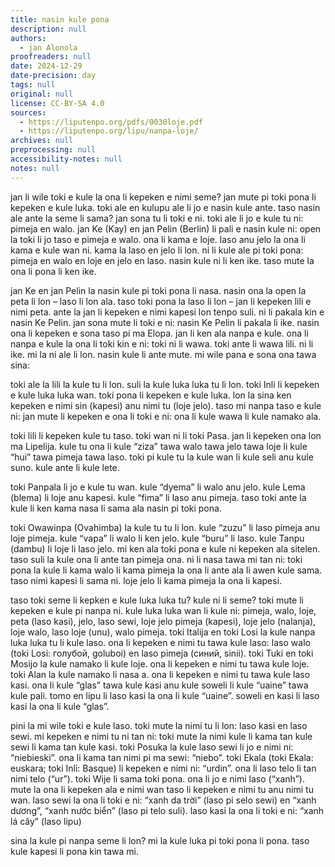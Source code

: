 ```yaml
---
title: nasin kule pona
description: null
authors:
  - jan Alonola
proofreaders: null
date: 2024-12-29
date-precision: day
tags: null
original: null
license: CC-BY-SA 4.0
sources:
  - https://liputenpo.org/pdfs/0030loje.pdf
  - https://liputenpo.org/lipu/nanpa-loje/
archives: null
preprocessing: null
accessibility-notes: null
notes: null
---
```


jan li wile toki e kule la ona li kepeken e nimi seme? jan mute pi toki pona li kepeken e kule luka. toki ale en kulupu ale li jo e nasin kule ante. taso nasin ale ante la seme li sama? jan sona tu li toki e ni. toki ale li jo e kule tu ni: pimeja en walo. jan Ke (Kay) en jan Pelin (Berlin) li pali e nasin kule ni: open la toki li jo taso e pimeja e walo. ona li kama e loje. laso anu jelo la ona li kama e kule wan ni. kama la laso en jelo li lon. ni li kule ale pi toki pona: pimeja en walo en loje en jelo en laso. nasin kule ni li ken ike. taso mute la ona li pona li ken ike.

jan Ke en jan Pelin la nasin kule pi toki pona li nasa. nasin ona la open la peta li lon – laso li lon ala. taso toki pona la laso li lon – jan li kepeken lili e nimi peta. ante la jan li kepeken e nimi kapesi lon tenpo suli. ni li pakala kin e nasin Ke Pelin. jan sona mute li toki e ni: nasin Ke Pelin li pakala li ike. nasin ona li kepeken e sona taso pi ma Elopa. jan li ken ala nanpa e kule. ona li nanpa e kule la ona li toki kin e ni: toki ni li wawa. toki ante li wawa lili. ni li ike. mi la ni ale li lon. nasin kule li ante mute. mi wile pana e sona ona tawa sina: 

toki ale la lili la kule tu li lon. suli la kule luka luka tu li lon. toki Inli li kepeken e kule luka luka wan. toki pona li kepeken e kule luka. lon la sina ken kepeken e nimi sin (kapesi) anu nimi tu (loje jelo). taso mi nanpa taso e kule ni: jan mute li kepeken e ona li toki e ni: ona li kule wawa li kule namako ala. 

toki lili li kepeken kule tu taso. toki wan ni li toki Pasa. jan li kepeken ona lon ma Lipelija. kule tu ona li kule “ziza” tawa walo tawa jelo tawa loje li kule “hui” tawa pimeja tawa laso. toki pi kule tu la kule wan li kule seli anu kule suno. kule ante li kule lete.

toki Panpala li jo e kule tu wan. kule “dyema” li walo anu jelo. kule Lema (blema) li loje anu kapesi. kule “fima” li laso anu pimeja. taso toki ante la kule li ken kama nasa li sama ala nasin pi toki pona.

toki Owawinpa (Ovahimba) la kule tu tu li lon. kule “zuzu” li laso pimeja anu loje pimeja. kule “vapa” li walo li ken jelo. kule “buru” li laso. kule Tanpu (dambu) li loje li laso jelo. mi ken ala toki pona e kule ni kepeken ala sitelen. taso suli la kule ona li ante tan pimeja ona. ni li nasa tawa mi tan ni: toki pona la kule li kama walo li kama pimeja la ona li ante ala li awen kule sama. taso nimi kapesi li sama ni. loje jelo li kama pimeja la ona li kapesi.

taso toki seme li kepken e kule luka luka tu? kule ni li seme? toki mute li kepeken e kule pi nanpa ni. kule luka luka wan li kule ni: pimeja, walo, loje, peta (laso kasi), jelo, laso sewi, loje jelo pimeja (kapesi), loje jelo (nalanja), loje walo, laso loje (unu), walo pimeja. toki Italija en toki Losi la kule nanpa luka luka tu li kule laso. ona li kepeken e nimi tu tawa kule laso: laso walo (toki Losi: голубой, goluboi) en laso pimeja (синий, sinii). toki Tuki en toki Mosijo la kule namako li kule loje. ona li kepeken e nimi tu tawa kule loje. toki Alan la kule namako li nasa a. ona li kepeken e nimi tu tawa kule laso kasi. ona li kule “glas” tawa kule kasi anu kule soweli li kule “uaine” tawa kule pali. tomo en lipu li laso kasi la ona li kule “uaine”. soweli en kasi li laso kasi la ona li kule “glas”. 

pini la mi wile toki e kule laso. toki mute la nimi tu li lon: laso kasi en laso sewi. mi kepeken e nimi tu ni tan ni: toki mute la nimi kule li kama tan kule sewi li kama tan kule kasi. toki Posuka la kule laso sewi li jo e nimi ni: “niebieski”. ona li kama tan nimi pi ma sewi: “niebo”. toki Ekala (toki Ekala: euskara; toki Inli: Basque) li kepeken e nimi ni: “urdin”. ona li laso telo li tan nimi telo (“ur”). toki Wije li sama toki pona. ona li jo e nimi laso (“xanh”). mute la ona li kepeken ala e nimi wan taso li kepeken e nimi tu anu nimi tu wan. laso sewi la ona li toki e ni: “xanh da trời” (laso pi selo sewi) en “xanh dương”, “xanh nước biển” (laso pi telo suli). laso kasi la ona li toki e ni: “xanh lá cây” (laso lipu) 

sina la kule pi nanpa seme li lon? mi la kule luka pi toki pona li pona. taso kule kapesi li pona kin tawa mi. 
